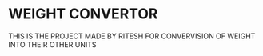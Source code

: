 # WEIGHT CONVERTOR

THIS IS THE PROJECT MADE BY RITESH FOR CONVERVISION OF WEIGHT INTO THEIR OTHER UNITS